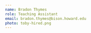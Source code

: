 ```yaml
---
name: Bradon Thymes
role: Teaching Assistant
email: bradon.thymes@bison.howard.edu
photo: toby-hired.png
---
```


